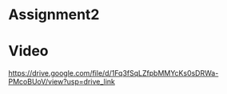 # Assignment2

# Video
https://drive.google.com/file/d/1Fq3fSqLZfpbMMYcKs0sDRWa-PMcoBUoV/view?usp=drive_link
